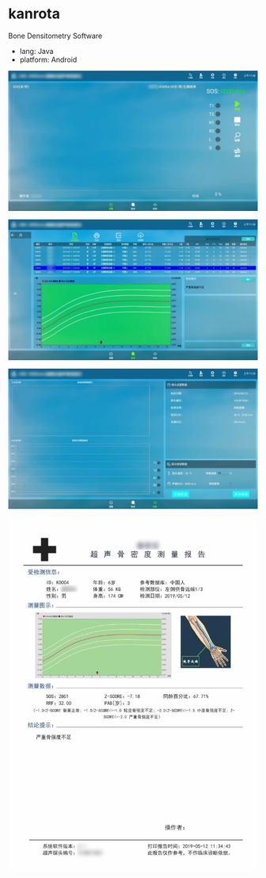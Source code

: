 # kanrota

Bone Densitometry Software

- lang: Java
- platform: Android

![](1.jpg)

![](2.jpg)

![](3.jpg)

![](4.jpg)